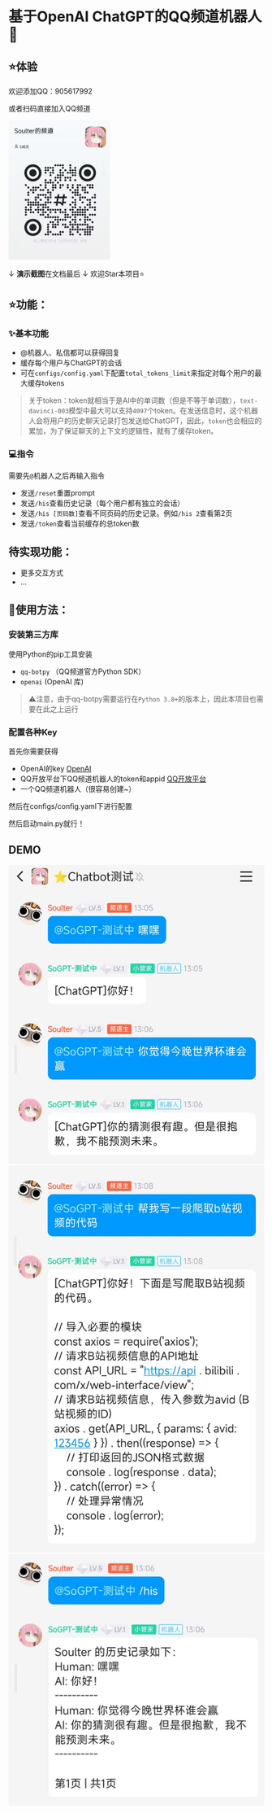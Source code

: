 # 基于OpenAI ChatGPT的QQ频道机器人🤖

## ⭐体验
欢迎添加QQ：905617992

或者扫码直接加入QQ频道

<img src="screenshots/5.jpg" width = "200"/>

↓ **演示截图**在文档最后 ↓
欢迎Star本项目⭐

## ⭐功能：

### ✨基本功能
- @机器人、私信都可以获得回复
- 缓存每个用户与ChatGPT的会话
- 可在`configs/config.yaml`下配置`total_tokens_limit`来指定对每个用户的最大缓存tokens
> 关于token：token就相当于是AI中的单词数（但是不等于单词数），`text-davinci-003`模型中最大可以支持`4097`个token。在发送信息时，这个机器人会将用户的历史聊天记录打包发送给ChatGPT，因此，`token`也会相应的累加，为了保证聊天的上下文的逻辑性，就有了缓存token。
### 💻指令
需要先`@`机器人之后再输入指令
- 发送`/reset`重置prompt
- 发送`/his`查看历史记录（每个用户都有独立的会话）
- 发送`/his [页码数]`查看不同页码的历史记录。例如`/his 2`查看第2页
- 发送`/token`查看当前缓存的总token数

## 待实现功能：
- 更多交互方式
- ...

## 📰使用方法：

### 安装第三方库

使用Python的pip工具安装
- `qq-botpy` （QQ频道官方Python SDK）
- `openai` (OpenAI 库)

> ⚠注意，由于qq-botpy需要运行在`Python 3.8+`的版本上，因此本项目也需要在此之上运行

### 配置各种Key

首先你需要获得

- OpenAI的key [OpenAI](https://beta.openai.com/)
- QQ开放平台下QQ频道机器人的token和appid [QQ开放平台](https://q.qq.com/)
- 一个QQ频道机器人（很容易创建~）

然后在configs/config.yaml下进行配置

然后启动main.py就行！

## DEMO
![1.jpg](screenshots/1.jpg)
![3.jpg](screenshots/3.jpg)
![2.jpg](screenshots/2.jpg)
